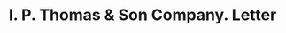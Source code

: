 ---
doi: 10.7916/D8TT633M
date_other: '1921'
date_other_textual: '1921'
form: correspondence
genre:
- Letters (correspondence)
name:
- I. P. Thomas & Son Company
object_in_context_url: https://biggert.cul.columbia.edu/items/view/ave_biggert_01702
subject_hierarchical_geographic:
- Philadelphia, Pennsylvania, United States
subject_name:
- I. P. Thomas & Son Company
title: I. P. Thomas & Son Company. Letter
sort_title: I. P. Thomas & Son Company. Letter
call_number: ave_biggert_01702
coordinates:
- 40.00944444444445,-75.13333333333334
pid: ave_biggert_01702
identifiers: ave_biggert_01702
thumbnail: https://derivativo-2.library.columbia.edu/iiif/2/ldpd:490733/full/!256,256/0/native.jpg
permalink: "/items/ave_biggert_01702/"
layout: iiif-image-page
---